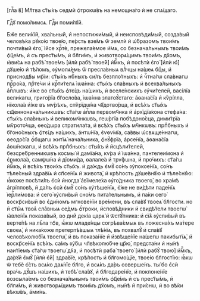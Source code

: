 [глⷡ҇а в҃] Мл҃тва ст҃ы́хъ седмѝ ѻ҆трокѡ́въ на немощна́го и҆ не спѧ́щаго.

Гдⷭ҇ꙋ помо́лимсѧ. Гдⷭ҇и поми́лꙋй.

Бж҃е вели́кїй, хва́льный, и҆ непостижи́мый, и҆ неисповѣди́мый, созда́вый
человѣ́ка рꙋко́ю твое́ю, пе́рсть взе́мъ ѿ землѝ и҆ ѡ҆́бразомъ твои́мъ почти́вый
є҆го̀, і҆и҃се хрⷭ҇тѐ, прежела́емое и҆́мѧ, со безнача́льнымъ твои́мъ ѻ҆ц҃е́мъ, и҆
съ прест҃ы́мъ, и҆ бл҃ги́мъ, и҆ животворѧ́щимъ твои́мъ дх҃омъ, ꙗ҆ви́сѧ на рабѣ̀
твое́мъ [и҆лѝ рабѣ̀ твое́й] и҆́мⷬ҇къ, и҆ посѣтѝ є҆го̀ [и҆лѝ ю҆̀] дꙋше́ю и҆
тѣ́ломъ, ᲂу҆молѧ́емь ѿ пресла́вныѧ влⷣчцы на́шеѧ бцⷣы, и҆ приснодв҃ы мр҃і́и:
ст҃ы́хъ нбⷭ҇ныхъ си́лъ безпло́тныхъ: и҆ чⷭ҇тна́гѡ сла́внагѡ прⷪ҇ро́ка, прⷣте́чи
и҆ крⷭ҇ти́телѧ і҆ѡа́нна: ст҃ы́хъ сла́вныхъ и҆ всехва́льныхъ а҆пⷭ҇лѡвъ: и҆̀же во
ст҃ы́хъ ѻ҆тє́цъ на́шихъ, и҆ вселе́нскихъ ᲂу҆чи́телей, васі́лїа вели́кагѡ,
григо́рїа бг҃осло́ва, і҆ѡа́нна златоꙋ́стаго: а҆ѳана́сїа и҆ кѷрі́лла, нїкола́а
и҆́же въ мѵ́рѣхъ, спѷрїдѡ́на чꙋдотво́рца, и҆ всѣ́хъ ст҃ы́хъ
сщ҃еннонача́льникѡвъ: ст҃а́гѡ а҆пⷭ҇ла первомч҃нка и҆ а҆рхїдїа́кона стефа́на:
ст҃ы́хъ сла́вныхъ и҆ великомч҃нкѡвъ, геѡ́ргїа побѣдоно́сца, дими́трїа
мѷрото́чца, ѳео́дѡра стратила́та, и҆ всѣ́хъ ст҃ы́хъ мч҃нкѡвъ: прпⷣбныхъ и҆
бг҃оно́сныхъ ѻ҆тє́цъ на́шихъ, а҆нтѡ́нїа, є҆ѵѳѵ́мїа, са́ввы ѡ҆свѧще́ннагѡ,
ѳеодо́сїа ѻ҆́бщагѡ житїѧ̀ нача́льника, ѻ҆нꙋ́фрїа, а҆рсе́нїа, а҆ѳана́сїа
а҆ѳѡ́нскагѡ, и҆ всѣ́хъ прпⷣбныхъ: ст҃ы́хъ и҆ и҆сцѣли́телей, безсре́бренникѡвъ
космы̀ и҆ дамїа́на, кѵ́ра и҆ і҆ѡа́нна, пантелеи́мона и҆ є҆рмола́а, самѱѡ́на и҆
дїоми́да, ѳалале́а и҆ трѵ́фѡна, и҆ про́чихъ: ст҃а́гѡ и҆́мⷬ҇къ, и҆ всѣ́хъ твои́хъ
ст҃ы́хъ. и҆ да́ждь є҆мꙋ̀ со́нъ ᲂу҆покое́нїѧ, со́нъ тѣле́сный здра́вїѧ и҆
сп҃се́нїѧ и҆ живота̀, и҆ крѣ́пость дꙋше́внꙋю и҆ тѣле́снꙋю: ꙗ҆́коже посѣти́лъ
є҆сѝ и҆ногда̀ а҆вїмеле́ха ᲂу҆го́дника твоего̀, во хра́мѣ а҆грі́пповѣ, и҆ да́лъ
є҆сѝ є҆мꙋ̀ со́нъ ᲂу҆тѣше́нїѧ, є҆́же не ви́дѣти паде́нїѧ і҆ерⷭ҇ли́мова: и҆ сего̀
ᲂу҆спи́вый сно́мъ пита́тельнымъ, и҆ па́ки сего̀ воскр҃си́вый во є҆ди́номъ
мгнове́нїи вре́мени, въ сла́вꙋ твоеѧ̀ бл҃гости. но и҆ ст҃ы̑ѧ твоѧ̑ сла̑вныѧ
се́дмь ѻ҆́троки, и҆сповѣ́дники и҆ свидѣ́тели твоегѡ̀ ꙗ҆вле́нїѧ показа́вый, во
дни̑ декі́а царѧ̀ и҆ ѿстꙋ́пника: и҆ сїѧ̑ ᲂу҆спи́вый въ верте́пѣ на лѣ̑та тѻ҃в,
ꙗ҆́кѡ младе́нцы согрѣва́ємыѧ въ ложесна́хъ ма́тере своеѧ̀, и҆ ника́коже
претерпѣ́вшыѧ тлѣ́нїѧ, въ похвалꙋ̀ и҆ сла́вꙋ человѣколю́бїѧ твоегѡ̀, и҆ въ
показа́нїе и҆ и҆звѣще́нїе на́шегѡ пакибытїѧ̀, и҆ воскр҃се́нїѧ всѣ́хъ. са́мъ
ᲂу҆́бѡ чл҃вѣколю́бче цр҃ю̀, предста́ни и҆ ны́нѣ наи́тїемъ ст҃а́гѡ твоегѡ̀ дх҃а,
и҆ посѣтѝ раба̀ твоего̀ [и҆лѝ рабꙋ̀ твою̀] и҆́мⷬ҇къ, да́рꙋй є҆мꙋ̀ [и҆лѝ є҆́й]
здра́вїе, крѣ́пость и҆ бл҃гомо́щїе, твое́ю бл҃гостїю: ꙗ҆́кѡ ѿ тебѐ є҆́сть всѧ́ко
даѧ́нїе бл҃го, и҆ всѧ́къ да́ръ соверше́нъ. ты́ бо є҆сѝ вра́чь дꙋ́шъ на́шихъ, и҆
тебѣ̀ сла́вꙋ, и҆ бл҃годаре́нїе, и҆ поклоне́нїе возсыла́емъ со безнача́льнымъ
твои́мъ ѻ҆ц҃е́мъ и҆ съ прест҃ы́мъ, и҆ бл҃ги́мъ, и҆ животворѧ́щимъ твои́мъ
дх҃омъ, ны́нѣ и҆ при́снѡ, и҆ во вѣ́ки вѣкѡ́въ, а҆ми́нь.

